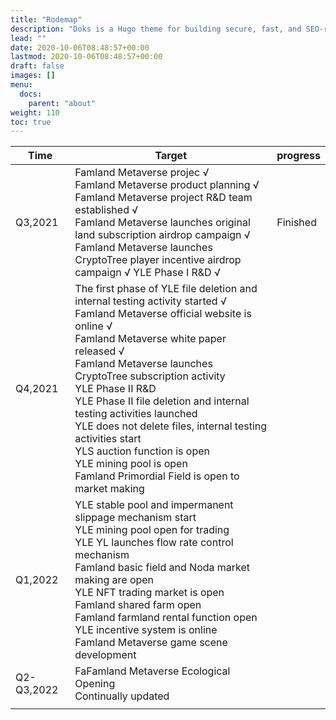 ```yaml
---
title: "Rodemap"
description: "Doks is a Hugo theme for building secure, fast, and SEO-ready documentation websites, which you can easily update and customize."
lead: ""
date: 2020-10-06T08:48:57+00:00
lastmod: 2020-10-06T08:48:57+00:00
draft: false
images: []
menu:
  docs:
    parent: "about"
weight: 110
toc: true
---
```


| Time       | Target                                                         | progress |
| ---------- | ------------------------------------------------------------ | ---- |
| Q3,2021    | Famland Metaverse projec √ <br/> Famland Metaverse product planning √ <br/> Famland Metaverse project R&D team established √ <br/>Famland Metaverse launches original land subscription airdrop campaign √ <br/>Famland Metaverse launches CryptoTree player incentive airdrop campaign √ YLE Phase I R&D √ | Finished |
| Q4,2021    | The first phase of YLE file deletion and internal testing activity started √ <br/>Famland Metaverse official website is online √ <br/>Famland Metaverse white paper released √ <br/>Famland Metaverse launches CryptoTree subscription activity <br/>YLE Phase II R&D <br/>YLE Phase II file deletion and internal testing activities launched  <br/>YLE does not delete files, internal testing activities start <br/>YLS auction function is open <br/>YLE mining pool is open <br />Famland Primordial Field is open to market making |      |
| Q1,2022    | YLE stable pool and impermanent slippage mechanism start <br/>YLE mining pool open for trading  <br/>YLE YL launches flow rate control mechanism <br/>Famland basic field and Noda market making are open <br/>YLE NFT trading market is open <br/>Famland shared farm open <br/>Famland farmland rental function open <br/>YLE incentive system is online  <br/>Famland Metaverse game scene development |      |
| Q2-Q3,2022 | FaFamland Metaverse Ecological Opening <br/>Continually updated
                     |      |
